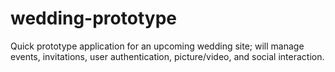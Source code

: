 wedding-prototype
=================
Quick prototype application for an upcoming wedding site; will manage events, invitations, user authentication, picture/video, and social interaction. 